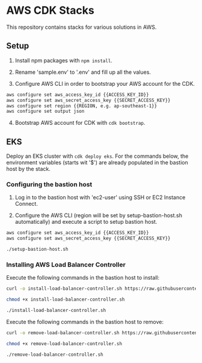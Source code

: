 # AWS CDK Stacks

This repository contains stacks for various solutions in AWS.

## Setup

1. Install npm packages with `npm install`.

2. Rename 'sample.env' to '.env' and fill up all the values.

3. Configure AWS CLI in order to bootstrap your AWS account for the CDK.

```bash
aws configure set aws_access_key_id {{ACCESS_KEY_ID}}
aws configure set aws_secret_access_key {{SECRET_ACCESS_KEY}}
aws configure set region {{REGION, e.g. ap-southeast-1}}
aws configure set output json
```

4. Bootstrap AWS account for CDK with `cdk bootstrap`.

## EKS

Deploy an EKS cluster with `cdk deploy eks`. For the commands below, the environment variables (starts wit '$') are already populated in the bastion host by the stack.

### Configuring the bastion host

1. Log in to the bastion host with 'ec2-user' using SSH or EC2 Instance Connect.

2. Configure the AWS CLI (region will be set by setup-bastion-host.sh automatically) and execute a script to setup bastion host.

```bash
aws configure set aws_access_key_id {{ACCESS_KEY_ID}}
aws configure set aws_secret_access_key {{SECRET_ACCESS_KEY}}

./setup-bastion-host.sh
```

### Installing AWS Load Balancer Controller

Execute the following commands in the bastion host to install:

```bash
curl -o install-load-balancer-controller.sh https://raw.githubusercontent.com/tchangkiat/aws-cdk-stacks/main/scripts/EKS/install-load-balancer-controller.sh

chmod +x install-load-balancer-controller.sh

./install-load-balancer-controller.sh
```

Execute the following commands in the bastion host to remove:

```bash
curl -o remove-load-balancer-controller.sh https://raw.githubusercontent.com/tchangkiat/aws-cdk-stacks/main/scripts/EKS/remove-load-balancer-controller.sh

chmod +x remove-load-balancer-controller.sh

./remove-load-balancer-controller.sh
```
